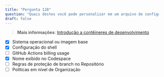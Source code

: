 ```yaml
---
title: "Pergunta 128"  
question: "Quais destes você pode personalizar em um arquivo de configuração `.devcontainer/devcontainer.json` do Codespaces? (Escolha três.)"  
draft: false  
---
```


> **Mais informações**: [Introdução a contêineres de desenvolvimento](https://docs.github.com/en/codespaces/setting-up-your-project-for-codespaces/adding-a-dev-container-configuration/introduction-to-dev-containers)

- [x] Sistema operacional ou imagem base  
- [x] Configuração do shell  
- [ ] GitHub Actions billing usage  
- [x] Nome exibido no Codespace  
- [ ] Regras de proteção de branch no Repositório  
- [ ] Políticas em nível de Organização  
